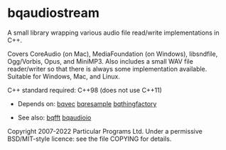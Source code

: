 
bqaudiostream
=============

A small library wrapping various audio file read/write implementations
in C++.

Covers CoreAudio (on Mac), MediaFoundation (on Windows), libsndfile,
Ogg/Vorbis, Opus, and MiniMP3. Also includes a small WAV file
reader/writer so that there is always some implementation
available. Suitable for Windows, Mac, and Linux.

C++ standard required: C++98 (does not use C++11)

 * Depends on: [bqvec](https://hg.sr.ht/~breakfastquay/bqvec) [bqresample](https://hg.sr.ht/~breakfastquay/bqresample) [bqthingfactory](https://hg.sr.ht/~breakfastquay/bqthingfactory)

 * See also: [bqfft](https://hg.sr.ht/~breakfastquay/bqfft) [bqaudioio](https://hg.sr.ht/~breakfastquay/bqaudioio)

Copyright 2007-2022 Particular Programs Ltd.  Under a permissive
BSD/MIT-style licence: see the file COPYING for details.

